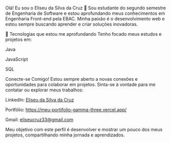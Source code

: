 Olá! Eu sou o Eliseu da Silva da Cruz 👋
Sou estudante do segundo semestre de Engenharia de Software e estou aprofundando meus conhecimentos em Engenharia Front-end pela EBAC. Minha paixão é o desenvolvimento web e estou sempre buscando aprender e criar soluções inovadoras.

🚀 Tecnologias que estou me aprofundando
Tenho focado meus estudos e projetos em:

Java

JavaScript

SQL

Conecte-se Comigo!
Estou sempre aberto a novas conexões e oportunidades para colaborar em projetos. Sinta-se à vontade para me contatar ou explorar meus trabalhos:

LinkedIn: [Eliseu da Silva da Cruz](https://www.linkedin.com/in/eliseu-cruz-726665254/)

Portfólio: https://meu-portifolio-gamma-three.vercel.app/

Gmail: eliseucruz33@gmail.com

Meu objetivo com este perfil é desenvolver e mostrar um pouco dos meus projetos, compartilhando minha jornada e aprendizados.







